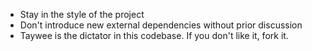 * Stay in the style of the project
* Don't introduce new external dependencies without prior discussion
* Taywee is the dictator in this codebase.  If you don't like it, fork it.